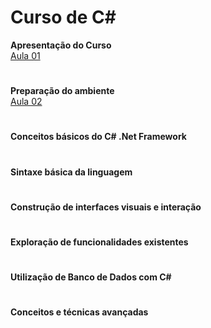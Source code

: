 # Curso de C#

**Apresentação do Curso**  
[Aula 01](https://www.youtube.com/watch?v=tJVFOR08QJg&list=PLPc-V1ujthioJ8Cq_yMzYAbeSvaPye-aa&index=1)

#

**Preparação do ambiente**  
[Aula 02](https://www.youtube.com/watch?v=m9_46i7YsYQ&list=PLPc-V1ujthioJ8Cq_yMzYAbeSvaPye-aa&index=2)

#

**Conceitos básicos do C# .Net Framework**
#

**Sintaxe básica da linguagem**

#

**Construção de interfaces visuais e interação**

#

**Exploração de funcionalidades existentes**

#

**Utilização de Banco de Dados com C#**

#

**Conceitos e técnicas avançadas**

#
